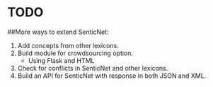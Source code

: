 # TODO

##More ways to extend SenticNet:
1. Add concepts from other lexicons.
2. Build module for crowdsourcing option.
	- Using Flask and HTML
3. Check for conflicts in SenticNet and other lexicons.
4. Build an API for SenticNet with response in both JSON and XML.